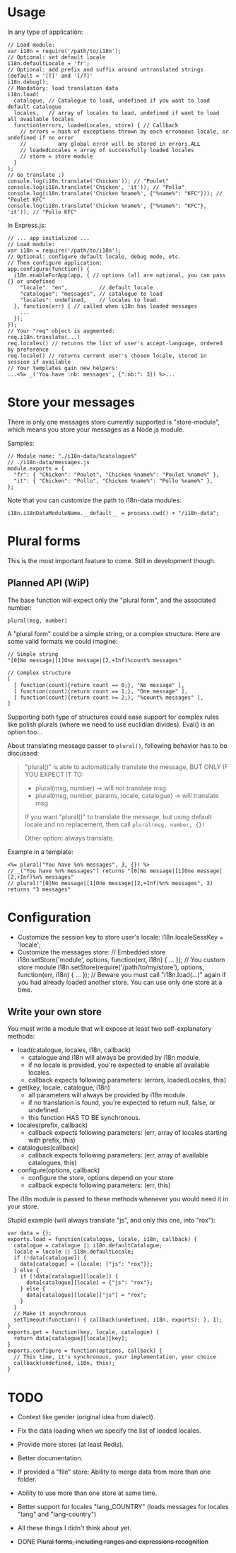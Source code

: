 Usage
=====

In any type of application:

    // Load module:
    var i18n = require('/path/to/i18n');
    // Optional: set default locale
    i18n.defaultLocale = 'fr';
    // Optional: add prefix and suffix around untranslated strings (default = '[T]' and '[/T]'
    i18n.debug();
    // Mandatory: load translation data
    i18n.load(
      catalogue, // Catalogue to load, undefined if you want to load default catalogue
      locales,   // array of locales to load, undefined if want to load all available locales
      function(errors, loadedLocales, store) { // Callback
        // errors = hash of exceptions thrown by each erroneous locale, or undefined if no error
        //          any global error will be stored in errors.ALL
        // loadedLocales = array of successfully loaded locales
        // store = store module
      }
    );
    // Go translate :)
    console.log(i18n.translate('Chicken')); // "Poulet"
    console.log(i18n.translate('Chicken', 'it')); // "Pollo"
    console.log(i18n.translate('Chicken %name%', {"%name%": "KFC"})); // "Poulet KFC"
    console.log(i18n.translate('Chicken %name%', {"%name%": "KFC"}, 'it')); // "Pollo KFC"

In Express.js:

    // ... app initialized ...
    // Load module:
    var i18n = require('/path/to/i18n');
    // Optional: configure default locale, debug mode, etc.
    // Then configure application:
    app.configure(function() {
      i18n.enableForApp(app, { // options (all are optional, you can pass {} or undefined
        "locale": "en",          // default locale
        "catalogue": "messages", // catalogue to load
        "locales": undefined,    // locales to load
      }, function(err) { // called when i18n has loaded messages
        ...
      });
    });
    // Your "req" object is augmented:
    req.i18n.translate(...)
    req.locales() // returns the list of user's accept-language, ordered by preference
    req.locale() // returns current user's chosen locale, stored in session if available
    // Your templates gain new helpers:
    ...<%= _('You have :nb: messages', {":nb:": 3}) %>...

Store your messages
===================

There is only one messages store currently supported is "store-module", which means you store your messages as a Node.js module.

Samples:

    // Module name: "./i18n-data/%catalogue%"
    // ./i18n-data/messages.js
    module.exports = {
      "fr": { "Chicken": "Poulet", "Chicken %name%": "Poulet %name%" },
      "it": { "Chicken": "Pollo", "Chicken %name%": "Pollo %name%" },
    };

Note that you can customize the path to i18n-data modules:

    i18n.i18nDataModuleName.__default__ = process.cwd() + "/i18n-data";

Plural forms
============

This is the most important feature to come. Still in development though.

Planned API (WiP)
-----------------

The base function will expect only the "plural form", and the associated number:

    plural(msg, number)

A "plural form" could be a simple string, or a complex structure.
Here are some valid formats we could imagine:

    // Simple string
    "[0]No message|[1]One message|[2,+Inf)%count% messages"

    // Complex structure
    [
      [ function(count){return count == 0;}, "No message" ],
      [ function(count){return count == 1;}, "One message" ],
      [ function(count){return count >= 2;}, "%count% messages" ],
    ]

Supporting both type of structures could ease support for complex rules like polish plurals (where we need to use euclidian divides). Eval() is an option too...

About translating message passer to `plural()`, following behavior has to be discussed:

> "plural()" is able to automatically translate the message, BUT ONLY IF YOU EXPECT IT TO:
> 
> * plural(msg, number) → will not translate msg
> * plural(msg, number, params, locale, catalogue) → will translate msg
> 
> If you want "plural()" to translate the message, but using default locale and no replacement, then call `plural(msg, number, {})`
> 
> Other option: always translate.

Example in a template:

    <%= plural("You have %n% messages", 3, {}) %>
    // _("You have %n% messages") returns "[0]No message|[1]One message|[2,+Inf)%n% messages"
    // plural("[0]No message|[1]One message|[2,+Inf)%n% messages", 3) returns "3 messages"

Configuration
=============

* Customize the session key to store user's locale:
     i18n.localeSessKey = 'locale';
* Customize the messages store:
     // Embedded store
     i18n.setStore('module', options, function(err, i18n) {
       ...
     });
     // You custom store module
     i18n.setStore(require('/path/to/my/store'), options, function(err, i18n) {
       ...
     });
     // 
  Beware you must call "i18n.load(...)" again if you had already loaded another store.
  You can use only one store at a time.

Write your own store
--------------------

You must write a module that will expose at least two self-explanatory methods:
* load(catalogue, locales, i18n, callback)
  * catalogue and i18n will always be provided by i18n module.
  * if no locale is provided, you're expected to enable all available locales.
  * callback expects following parameters: (errors, loadedLocales, this)
* get(key, locale, catalogue, i18n)
  * all parameters will always be provided by i18n module.
  * if no translation is found, you're expected to return null, false, or undefined.
  * this function HAS TO BE synchronous.
* locales(prefix, callback)
  * callback expects following parameters: (err, array of locales starting with prefix, this)
* catalogues(callback)
  * callback expects following parameters: (err, array of available catalogues, this)
* configure(options, callback)
  * configure the store, options depend on your store
  * callback expects following parameters: (err, this)

The i18n module is passed to these methods whenever you would need it in your store.

Stupid example (will always translate "js", and only this one, into "rox"):

    var data = {};
    exports.load = function(catalogue, locale, i18n, callback) {
      catalogue = catalogue || i18n.defaultCatalogue;
      locale = locale || i18n.defaultLocale;
      if (!data[catalogue]) {
        data[catalogue] = {locale: {"js": "rox"}};
      } else {
        if (!data[catalogue][locale]) {
          data[catalogue][locale] = {"js": "rox"};
        } else {
          data[catalogue][locale]["js"] = "rox";
        }
      }
      // Make it asynchronous
      setTimeout(function() { callback(undefined, i18n, exports); }, 1);
    }
    exports.get = function(key, locale, catalogue) {
      return data[catalogue][locale][key];
    }
    exports.configure = function(options, callback) {
      // This time, it's synchronous, your implementation, your choice
      callback(undefined, i18n, this);
    }
      

TODO
====

* Context like gender (original idea from dialect).
* Fix the data loading when we specify the list of loaded locales.
* Provide more stores (at least Redis).
* Better documentation.
* If provided a "file" store: Ability to merge data from more than one folder.
* Ability to use more than one store at same time.
* Better support for locales "lang_COUNTRY" (loads messages for locales "lang" and "lang-country")
* All these things I didn't think about yet.

* DONE <del>Plural forms, including ranges and expressions recognition</del>
